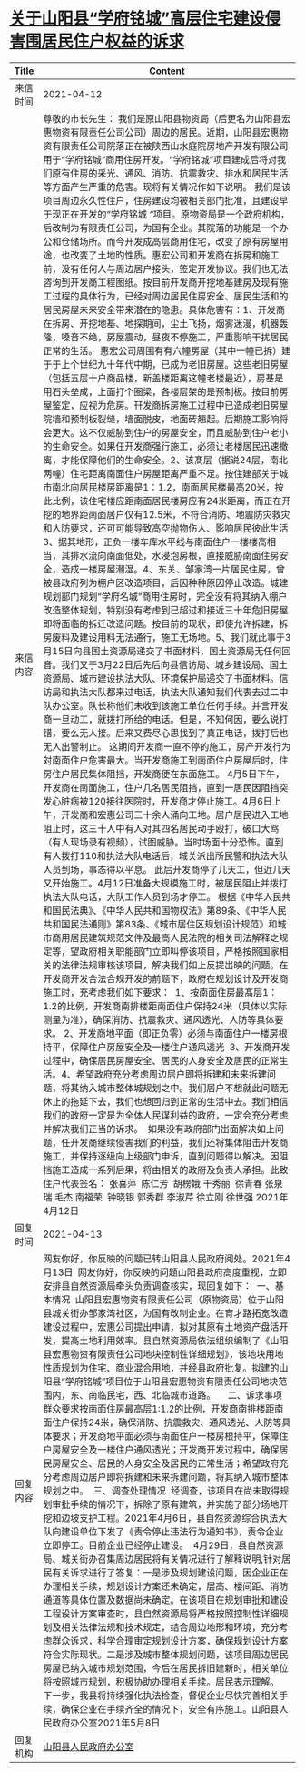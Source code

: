 # <a href="http://www.shangluo.gov.cn/zmhd/ldxxxx.jsp?urltype=leadermail.LeaderMailContentUrl&wbtreeid=1112&leadermailid=7149">关于山阳县“学府铭城”高层住宅建设侵害围居民住户权益的诉求</a>
| Title |                                                                                                                                                                                                                                                                                                                                                                                                                                                                                                                                                                                                                                                                                                                                                                                                                                                                                                                                                                                                                                                                                                                                              Content                                                                                                                                                                                                                                                                                                                                                                                                                                                                                                                                                                                                                                                                                                                                                                                                                                                                                                                                                                                                                                                                                                                                               |
|:-----:|----------------------------------------------------------------------------------------------------------------------------------------------------------------------------------------------------------------------------------------------------------------------------------------------------------------------------------------------------------------------------------------------------------------------------------------------------------------------------------------------------------------------------------------------------------------------------------------------------------------------------------------------------------------------------------------------------------------------------------------------------------------------------------------------------------------------------------------------------------------------------------------------------------------------------------------------------------------------------------------------------------------------------------------------------------------------------------------------------------------------------------------------------------------------------------------------------------------------------------------------------------------------------------------------------------------------------------------------------------------------------------------------------------------------------------------------------------------------------------------------------------------------------------------------------------------------------------------------------------------------------------------------------------------------------------------------------------------------------------------------------------------------------------------------------------------------------------------------------------------------------------------------------------------------------------------------------------------------------------------------------------------------------------------------------------------------------------------------------------------------------------------------------------------------------------------------------------------------------------------------------------------------------------------------------|
| 来信时间  | 2021-04-12                                                                                                                                                                                                                                                                                                                                                                                                                                                                                                                                                                                                                                                                                                                                                                                                                                                                                                                                                                                                                                                                                                                                                                                                                                                                                                                                                                                                                                                                                                                                                                                                                                                                                                                                                                                                                                                                                                                                                                                                                                                                                                                                                                                                                                                                                         |
| 来信内容  | 尊敬的市长先生： 我们是原山阳县物资局（后更名为山阳县宏惠物资有限责任公司公司）周边的居民。近期，山阳县宏惠物资有限责任公司院落正在被陕西山水庭院房地产开发有限公司用于“学府铭城”商用住房开发。“学府铭城”项目建成后将对我们原有住房的采光、通风、消防、抗震救灾、排水和居民生活等方面产生严重的危害。现将有关情况作如下说明。 我们是该项目周边永久性住户，住房建设均被相关部门批准，且建设早于现正在开发的“学府铭城 “项目。原物资局是一个政府机构，后改制为有限责任公司，为国有企业。其院落的功能是一个办公和仓储场所。而今开发成高层商用住宅，改变了原有房屋用途，也改变了土地旳性质。惠宏公司和开发商在拆房和施工前，没有任何人与周边居户接头，签定开发协议。我们也无法咨询到开发商工程图纸。按目前开发商开挖地基建房及现有施工过程的具体行为，已经对周边居民住房安全、居民生活和的居民房屋未来安全带来潜在的隐患。具体危害有：1、开发商在拆房、开挖地基、地探期间，尘土飞扬，烟雾迷漫，机器轰隆，嗓音不绝，房屋震动，昼夜不停施工，严重影响干扰居民正常的生活。 惠宏公司周围有有六幢房屋（其中一幢已拆）建于于上个世纪九十年代中期，已成为老旧房屋。这些老旧房屋（包括五层十户商品楼，新盖楼距离这幢老楼最近），房基是用石头垒成，上面打个圈梁，各楼层架的是预制板。按目前房屋鉴定，应视为危房。幵发商拆房施工过程中已造成老旧房屋院墙和预制板裂缝，墙面脱皮，地面砖翘起。后期施工影响将会更大。这不仅威胁到住户的房屋安全，而且威胁到住户老小的生命安全。如果仼开发商强行施工，必须让老楼居民迅速撤离，才能保障他们的生命安全。2、该髙层（据说24层，南北两幢）住宅距离南面住户房屋距离严重不足。按住建部关于城市南北向居民楼房距离是1：1.2，南面居民楼最高20米，按此比例，该住宅楼应距南面居民楼房应有24米距离，而正在开挖的地界距南面居户仅有12.5米，不符合消防、地震防灾救灾和人防要求，还可可能导致高空抛物伤人、影响居民彼此生活3、据其地形，正负一楼车库水平线与南面住户一楼楼高相当，其排水流向南面低处，水浸泡房根，直接威胁南面住房安全，造成一楼房屋潮湿。4、东关、邹家湾一片居民住房，曾被县政府列为棚户区改造项目，后因种种原因停止改造。城建规划部门规划“学府名城”商用住房时，完全没有将其纳入棚户改造整体规划，特别没有考虑到已超过和接近三十年危旧房屋即将面临的拆迁改造问题。按目前的现状，即使允许拆建，拆房废料及建设用料无法通行，施工无场地。5、我们就此事于3月15日向县国土资源局递交了书面材料，国土资源局无任何回音。我们又于3月22日后先后向县信访局、城乡建设局、国土资源局、城市建设执法大队、环境保护局递交了书面材料。信访局和执法大队都来过电话，执法大队通知我们代表去过二中队办公室。队长称他们未收到该施工单位任何手续。并言开发商一旦动工，就拨打所给的电话。但是，不知何因，要么说打错，要么无人接。后来又费尽心思找到了真正电话，拨打后也无人出警制止。 这期间开发商一直不停的施工，房产开发行为対南面住户危害最大。当开发商施工到南面住户房屋后时，住房住户居民集体阻挡，开发商便在东面施工。 4月5日下午，开发商在南面施工，住户几名居民阻挡，直到一居民因阻挡突发心脏病被120接往医院时，开发商才停止施工。4月6日上午，开发商和宏惠公司三十余人涌向工地。居户居民进入工地阻止时，这三十人中有人对其四名居民动手殴打，破口大骂（有人现场录有视频），试图威胁。当时场面十分恐怖。直到有人拨打110和执法大队电话后，城关派出所民警和执法大队人员到场，事态得以平息。 此后开发商停了几天工，但近几天又开始施工。4月12日准备大规模施工时，被居民阻止并拨打执法大队电话，大队工作人员到场才停工。 根据《中华人民共和国民法典》、《中华人民共和国物权法》第89条、《中华人民共和国民法通则》第83条、《城市居住区规划设计规范》和城市商用居民建筑规范文件及最高人民法院的相关司法解释之规定等，望政府相关职能部门立即叫停该项目，严格按照国家相关的法律法规审核该项目，解决我们如上反提岀映的问题。在开发商开发合法合规开发的前题下，政府在规划设计及开发商施工时，充考虑我们如下要求：  1、按南面住房最髙层1：1.2的比例，开发商南排楼距南面住户保持24米（具体以实际测量为准），确保消防、抗震救灾、通风透光、人防等具体要求。 2、开发商地平面（即正负零）必须与南面住户一楼房根持平，保障住户房屋安全及一楼住户通风透光  3、开发商开发过程中，确保居民房屋安全、居民的人身安全及居民的正常生活。4、希望政府充分考虑周边居户即将拆建和未来拆建问题，将其纳入城市整体城规划之中。我们居户不想就此问题无休止的拖延下去，我们也想回归到正常的生活中去。我们相信我们的政府一定是为全体人民谋利益的政府，一定会充分考虑并解决我们正当的诉求。  如果没有政府部门岀面解决如上问题，任开发商继续侵害我们的利益，我们还将集体阻击开发商施工，并保持逐级向上级部门申诉，直到问题得以解决。因阻挡施工造成一系列后果，将由相关的政府及负责人承担。此致 住户代表签名： 张喜萍  陈仁芳  胡榜娥 干秀丽  徐青春 张泉瑞 毛杰 南福荣  钟晓银 郭秀群 李淑芹 徐立刚 徐世强 2021年4月12日 |
| 回复时间  | 2021-04-13                                                                                                                                                                                                                                                                                                                                                                                                                                                                                                                                                                                                                                                                                                                                                                                                                                                                                                                                                                                                                                                                                                                                                                                                                                                                                                                                                                                                                                                                                                                                                                                                                                                                                                                                                                                                                                                                                                                                                                                                                                                                                                                                                                                                                                                                                         |
| 回复内容  | 网友你好，你反映的问题已转山阳县人民政府阅处。2021年4月13日  网友你好，你反映的问题山阳县政府高度重视，立即安排县自然资源局牵头负责调查核实，现回复如下：  一、基本情况  山阳县宏惠物资有限责任公司（原物资局）位于山阳县城关街办邹家湾社区，为国有改制企业。在育才路拓宽改造建设过程中，宏惠公司提出申请，拟对其原有土地资产盘活开发，提高土地利用效率。县自然资源局依法组织编制了《山阳县宏惠物资有限责任公司地块控制性详细规划》，该地块用地性质规划为住宅、商业混合用地，并经县政府批复。拟建的山阳县“学府铭城”项目位于山阳县宏惠物资有限责任公司地块范围内，东、南临民宅，西、北临城市道路。     二、诉求事项  群众要求按南面住房最高层1:1.2的比例，开发商南排楼距南面住户保持24米，确保消防、抗震救灾、通风透光、人防等具体要求；开发商地平面必须与南面住户一楼房根持平，保障住户房屋安全及一楼住户通风透光；开发商开发过程中，确保居民房屋安全、居民的人身安全及居民的正常生活；希望政府充分考虑周边居户即将拆建和未来拆建问题，将其纳入城市整体规划之中。  三、调查处理情况  经调查，该项目在尚未取得规划审批手续的情况下，拆除了原有建筑，并实施了部分场地开挖和边坡支护工程。2021年4月6日，县自然资源综合执法大队向建设单位下发了《责令停止违法行为通知书》，责令企业立即停工。目前企业已经停止建设。  4月29日，县自然资源局、城关街办召集周边居民将有关情况进行了解释说明,针对居民有关诉求进行了答复：一是涉及规划建设问题，因企业正在办理相关手续，规划设计方案还未确定，层高、楼间距、消防通道等具体位置及数据尚未确定。在该项目在规划审批和建设工程设计方案审查时，县自然资源局将严格按照控制性详细规划及相关法律法规和技术规定，结合周边地形和环境，充分考虑群众诉求，科学合理审定规划设计方案，确保规划设计方案符合实际现状。二是涉及城市整体规划问题，该项目周边居民房屋已纳入城市规划范围，今后在居民拆旧建新时，相关单位将按照城市规划，积极协助办理相关手续。居民表示理解。  下一步，我县将持续强化执法检查，督促企业尽快完善相关手续，确保企业在手续齐全的情况下，安全有序施工。山阳县人民政府办公室2021年5月8日                                                                                                                                                                                                                                                                                                                                                                                                                                                                                                                                                                                                                                                                                                                                                                                                                                                                                                                                                                                                                                                                                                                                                                                                                                                                                                      |
| 回复机构  | <a href="../../categories/agencies/山阳县人民政府办公室.md">山阳县人民政府办公室</a>                                                                                                                                                                                                                                                                                                                                                                                                                                                                                                                                                                                                                                                                                                                                                                                                                                                                                                                                                                                                                                                                                                                                                                                                                                                                                                                                                                                                                                                                                                                                                                                                                                                                                                                                                                                                                                                                                                                                                                                                                                                                                                                                                                                                                                     |